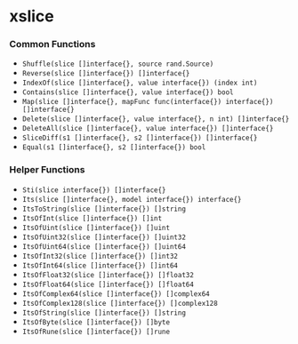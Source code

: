 # xslice

### Common Functions

+ `Shuffle(slice []interface{}, source rand.Source)`
+ `Reverse(slice []interface{}) []interface{}`
+ `IndexOf(slice []interface{}, value interface{}) (index int)`
+ `Contains(slice []interface{}, value interface{}) bool`
+ `Map(slice []interface{}, mapFunc func(interface{}) interface{}) []interface{}`
+ `Delete(slice []interface{}, value interface{}, n int) []interface{}`
+ `DeleteAll(slice []interface{}, value interface{}) []interface{}`
+ `SliceDiff(s1 []interface{}, s2 []interface{}) []interface{}`
+ `Equal(s1 []interface{}, s2 []interface{}) bool`

### Helper Functions

+ `Sti(slice interface{}) []interface{}`
+ `Its(slice []interface{}, model interface{}) interface{}`
+ `ItsToString(slice []interface{}) []string`
+ `ItsOfInt(slice []interface{}) []int`
+ `ItsOfUint(slice []interface{}) []uint`
+ `ItsOfUint32(slice []interface{}) []uint32`
+ `ItsOfUint64(slice []interface{}) []uint64`
+ `ItsOfInt32(slice []interface{}) []int32`
+ `ItsOfInt64(slice []interface{}) []int64`
+ `ItsOfFloat32(slice []interface{}) []float32`
+ `ItsOfFloat64(slice []interface{}) []float64`
+ `ItsOfComplex64(slice []interface{}) []complex64`
+ `ItsOfComplex128(slice []interface{}) []complex128`
+ `ItsOfString(slice []interface{}) []string`
+ `ItsOfByte(slice []interface{}) []byte`
+ `ItsOfRune(slice []interface{}) []rune`
